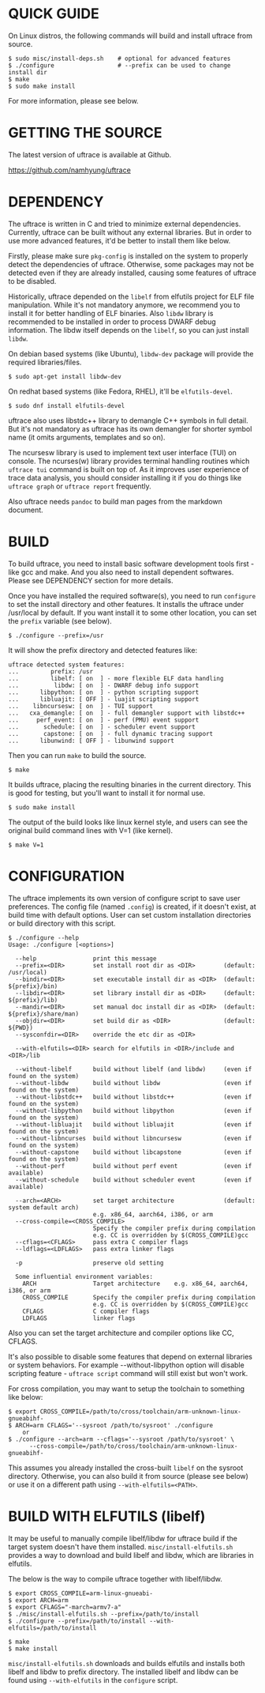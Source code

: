 QUICK GUIDE
===========

On Linux distros, the following commands will build and install uftrace from source.

    $ sudo misc/install-deps.sh    # optional for advanced features
    $ ./configure                  # --prefix can be used to change install dir
    $ make
    $ sudo make install

For more information, please see below.


GETTING THE SOURCE
==================
The latest version of uftrace is available at Github.

  https://github.com/namhyung/uftrace


DEPENDENCY
==========

The uftrace is written in C and tried to minimize external dependencies.
Currently, uftrace can be built without any external libraries.  But in order to
use more advanced features, it'd be better to install them like below.

Firstly, please make sure `pkg-config` is installed on the system to properly
detect the dependencies of uftrace.  Otherwise, some packages may not be
detected even if they are already installed, causing some features of
uftrace to be disabled.

Historically, uftrace depended on the `libelf` from elfutils project for ELF
file manipulation.  While it's not mandatory anymore, we recommend you to
install it for better handling of ELF binaries.  Also `libdw` library is
recommended to be installed in order to process DWARF debug information.  The
libdw itself depends on the `libelf`, so you can just install `libdw`.

On debian based systems (like Ubuntu), `libdw-dev` package will provide the
required libraries/files.

    $ sudo apt-get install libdw-dev

On redhat based systems (like Fedora, RHEL), it'll be `elfutils-devel`.

    $ sudo dnf install elfutils-devel

uftrace also uses libstdc++ library to demangle C++ symbols in full detail.
But it's not mandatory as uftrace has its own demangler for shorter symbol
name (it omits arguments, templates and so on).

The ncursesw library is used to implement text user interface (TUI) on console.
The ncurses(w) library provides terminal handling routines which `uftrace tui`
command is built on top of.  As it improves user experience of trace data
analysis, you should consider installing it if you do things like `uftrace graph`
or `uftrace report` frequently.

Also uftrace needs `pandoc` to build man pages from the markdown document.


BUILD
=====

To build uftrace, you need to install basic software development tools first -
like gcc and make.  And you also need to install dependent softwares. Please
see DEPENDENCY section for more details.

Once you have installed the required software(s), you need to run `configure` to set
the install directory and other features.  It installs the uftrace under /usr/local
by default. If you want install it to some other location, you can set the `prefix`
variable (see below).

    $ ./configure --prefix=/usr

It will show the prefix directory and detected features like:

    uftrace detected system features:
    ...         prefix: /usr
    ...         libelf: [ on  ] - more flexible ELF data handling
    ...          libdw: [ on  ] - DWARF debug info support
    ...      libpython: [ on  ] - python scripting support
    ...      libluajit: [ OFF ] - luajit scripting support
    ...    libncursesw: [ on  ] - TUI support
    ...   cxa_demangle: [ on  ] - full demangler support with libstdc++
    ...     perf_event: [ on  ] - perf (PMU) event support
    ...       schedule: [ on  ] - scheduler event support
    ...       capstone: [ on  ] - full dynamic tracing support
    ...      libunwind: [ OFF ] - libunwind support

Then you can run `make` to build the source.

    $ make

It builds uftrace, placing the resulting binaries in the current directory.
This is good for testing, but you'll want to install it for normal use.

    $ sudo make install

The output of the build looks like linux kernel style, and users can see the original
build command lines with V=1 (like kernel).

    $ make V=1


CONFIGURATION
=============

The uftrace implements its own version of configure script to save user
preferences.  The config file (named `.config`) is created, if it doesn't exist,
at build time with default options.  User can set custom installation
directories or build directory with this script.

    $ ./configure --help
    Usage: ./configure [<options>]

      --help                print this message
      --prefix=<DIR>        set install root dir as <DIR>        (default: /usr/local)
      --bindir=<DIR>        set executable install dir as <DIR>  (default: ${prefix}/bin)
      --libdir=<DIR>        set library install dir as <DIR>     (default: ${prefix}/lib)
      --mandir=<DIR>        set manual doc install dir as <DIR>  (default: ${prefix}/share/man)
      --objdir=<DIR>        set build dir as <DIR>               (default: ${PWD})
      --sysconfdir=<DIR>    override the etc dir as <DIR>

      --with-elfutils=<DIR> search for elfutils in <DIR>/include and <DIR>/lib

      --without-libelf      build without libelf (and libdw)     (even if found on the system)
      --without-libdw       build without libdw                  (even if found on the system)
      --without-libstdc++   build without libstdc++              (even if found on the system)
      --without-libpython   build without libpython              (even if found on the system)
      --without-libluajit   build without libluajit              (even if found on the system)
      --without-libncurses  build without libncursesw            (even if found on the system)
      --without-capstone    build without libcapstone            (even if found on the system)
      --without-perf        build without perf event             (even if available)
      --without-schedule    build without scheduler event        (even if available)

      --arch=<ARCH>         set target architecture              (default: system default arch)
                            e.g. x86_64, aarch64, i386, or arm
      --cross-compile=<CROSS_COMPILE>
                            Specify the compiler prefix during compilation
                            e.g. CC is overridden by $(CROSS_COMPILE)gcc
      --cflags=<CFLAGS>     pass extra C compiler flags
      --ldflags=<LDFLAGS>   pass extra linker flags

      -p                    preserve old setting

      Some influential environment variables:
        ARCH                Target architecture    e.g. x86_64, aarch64, i386, or arm
        CROSS_COMPILE       Specify the compiler prefix during compilation
                            e.g. CC is overridden by $(CROSS_COMPILE)gcc
        CFLAGS              C compiler flags
        LDFLAGS             linker flags

Also you can set the target architecture and compiler options like CC, CFLAGS.

It's also possible to disable some features that depend on external libraries or
system behaviors.  For example --without-libpython option will disable scripting
feature - `uftrace script` command will still exist but won't work.

For cross compilation, you may want to setup the toolchain to something like below:

    $ export CROSS_COMPILE=/path/to/cross/toolchain/arm-unknown-linux-gnueabihf-
    $ ARCH=arm CFLAGS='--sysroot /path/to/sysroot' ./configure
        or
    $ ./configure --arch=arm --cflags='--sysroot /path/to/sysroot' \
          --cross-compile=/path/to/cross/toolchain/arm-unknown-linux-gnueabihf-

This assumes you already installed the cross-built `libelf` on the sysroot
directory.  Otherwise, you can also build it from source (please see below) or
use it on a different path using `--with-elfutils=<PATH>`.


BUILD WITH ELFUTILS (libelf)
============================

It may be useful to manually compile libelf/libdw for uftrace build if the
target system doesn't have them installed.  `misc/install-elfutils.sh` provides
a way to download and build libelf and libdw, which are libraries in elfutils.

The below is the way to compile uftrace together with libelf/libdw.

    $ export CROSS_COMPILE=arm-linux-gnueabi-
    $ export ARCH=arm
    $ export CFLAGS="-march=armv7-a"
    $ ./misc/install-elfutils.sh --prefix=/path/to/install
    $ ./configure --prefix=/path/to/install --with-elfutils=/path/to/install

    $ make
    $ make install

`misc/install-elfutils.sh` downloads and builds elfutils and installs both
libelf and libdw to prefix directory.  The installed libelf and libdw can be
found using `--with-elfutils` in the `configure` script.
